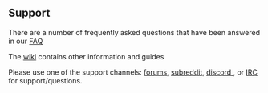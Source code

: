 ## Support

There are a number of frequently asked questions that have been answered in our [FAQ](https://wiki.servarr.com/Sonarr_FAQ)

The [wiki](https://wiki.servarr.com/Sonarr) contains other information and guides

Please use one of the support channels: [forums](https://forums.sonarr.tv/), [subreddit](https://www.reddit.com/r/sonarr/), [discord ](https://discord.gg/M6BvZn5), or [IRC ](http://webchat.freenode.net/?channels=#sonarr)for support/questions.